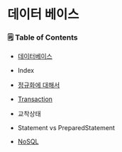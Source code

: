 # 데이터 베이스

### 🗒 Table of Contents

- [데이터베이스](https://github.com/ffolabear/CS_Study/blob/main/Database/DatabaseInfo.md)


- Index


- [정규화에 대해서](https://amused-polyanthus-149.notion.site/6d0fa0a228f640cdac04796635435439)


- [Transaction](https://github.com/ffolabear/CS_Study/blob/main/Database/%ED%8A%B8%EB%9E%9C%EC%9E%AD%EC%85%98.md)


- 교착상태


- Statement vs PreparedStatement
  

- [NoSQL](https://github.com/ffolabear/CS_Study/blob/main/Database/NoSQL.md)
